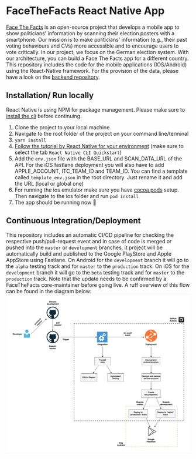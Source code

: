 # FaceTheFacts React Native App

[Face The Facts](https://facethefacts.app/) is an open-source project that develops a mobile app to show politicians' information by scanning their election posters with a smartphone. Our mission is to make politicians' information (e.g., their past voting behaviours and CVs) more accessible and to encourage users to vote critically.
In our project, we focus on the German election system. With our architecture, you can build a Face The Facts app for a different country.
This repository includes the code for the mobile applications (IOS/Android) using the React-Native framework. For the provision of the data, please have a look on the [backend repository](https://github.com/FaceTheFacts/backend).

## Installation/ Run locally

React Native is using NPM for package management. Please make sure to [install the cli](https://classic.yarnpkg.com/en/docs/cli/) before continuing.

1. Clone the project to your local machine
2. Navigate to the root folder of the project on your command line/terminal
3. `yarn install`
4. [Follow the tutorial by React Native for your environment](https://reactnative.dev/docs/0.65/environment-setup) (make sure to select the tab `React Native CLI Quickstart`)
5. Add the `env.json` file with the BASE_URL and SCAN_DATA_URL of the API. For the iOS fastlane deployment you will also have to add APPLE_ACCOUNT, ITC_TEAM_ID and TEAM_ID. You can find a template called `template_env.json` in the root directory. Just rename it and add the URL (local or global one)
7. For running the ios emulator make sure you have [cocoa pods](https://guides.cocoapods.org/using/getting-started.html) setup. Then navigate to the ios folder and run `pod install`
8. The app should be running now 🎉

## Continuous Integration/Deployment

This repository includes an automatic CI/CD pipeline for checking the respective push/pull-request event and in case of code is merged or pushed into the `master` or `development` branches, it project will be automatically build and published to the Google PlayStore and Apple AppStore using Fastlane. On Android for the `development` branch it will go to the `alpha` testing track and for `master` to the `production` track. On iOS for the `development` branch it will go to the `beta` testing track and for `master` to the `production` track. Note that the update needs to be confirmed by a FaceTheFacts core-maintainer before going live. A ruff overview of this flow can be found in the diagram below:
![CI/CD Flow](img/ci_cd-flow-app.png)
